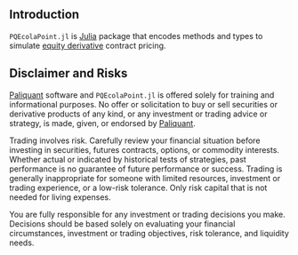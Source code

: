 ## Introduction

`PQEcolaPoint.jl` is [Julia](https://julialang.org) package that encodes methods and types to simulate [equity derivative](https://en.wikipedia.org/wiki/Equity_derivative)
contract pricing.

## Disclaimer and Risks

[Paliquant](https://www.paliquant.com) software and `PQEcolaPoint.jl` is offered solely for training and informational purposes. No offer or solicitation to buy or sell securities or derivative products of any kind, or any investment or trading advice or strategy, is made, given, or endorsed by [Paliquant](https://www.paliquant.com).

Trading involves risk. Carefully review your financial situation before investing in securities, futures contracts, options, or commodity interests. Whether actual or indicated by historical tests of strategies, past performance is no guarantee of future performance or success. Trading is generally inappropriate for someone with limited resources, investment or trading experience, or a low-risk tolerance. Only risk capital that is not needed for living expenses.

You are fully responsible for any investment or trading decisions you make. Decisions should be based solely on evaluating your financial circumstances, investment or trading objectives, risk tolerance, and liquidity needs.
